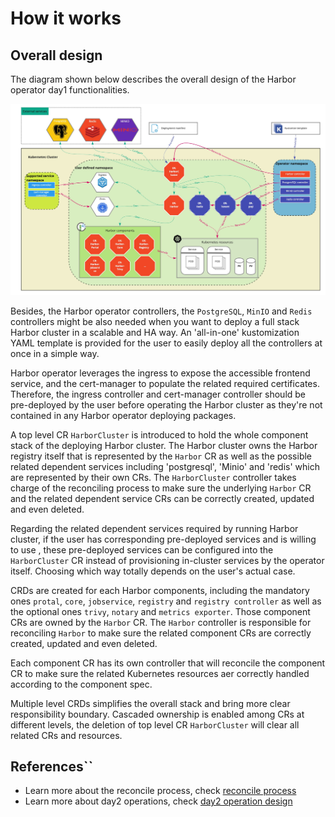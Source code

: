 # How it works

## Overall design

The diagram shown below describes the overall design of the Harbor operator day1 functionalities.

![day1 overall design](../images/arch/day1-operator-design.jpg)

Besides, the Harbor operator controllers, the `PostgreSQL`, `MinIO` and `Redis` controllers might be also needed when 
you want to deploy a full stack Harbor cluster in a scalable and HA way. An 'all-in-one' kustomization YAML template is 
provided for the user to easily deploy all the controllers at once in a simple way.

Harbor operator leverages the ingress to expose the accessible frontend service, and the cert-manager to populate the 
related required certificates. Therefore, the ingress controller and cert-manager controller should be pre-deployed 
by the user before operating the Harbor cluster as they're not contained in any Harbor operator deploying packages.

A top level CR `HarborCluster` is introduced to hold the whole component stack of the deploying Harbor cluster. The 
Harbor cluster owns the Harbor registry itself that is represented by the `Harbor` CR as well as the possible related 
dependent services including 'postgresql', 'Minio' and 'redis' which are represented by their own CRs. The `HarborCluster` 
controller takes charge of the reconciling process to make sure the underlying `Harbor` CR and the related dependent 
service CRs can be correctly created, updated and even deleted.

Regarding the related dependent services required by running Harbor cluster, if the user has corresponding pre-deployed 
services and is willing to use , these pre-deployed services can be configured into the `HarborCluster` CR instead of 
provisioning in-cluster services by the operator itself. Choosing which way totally depends on the user's actual case.

CRDs are created for each Harbor components, including the mandatory ones `protal`, `core`, `jobservice`, `registry` and 
`registry controller` as well as the optional ones `trivy`, `notary` and `metrics exporter`. Those component CRs are owned 
by the `Harbor` CR. The `Harbor` controller is responsible for reconciling `Harbor` to make sure the related component CRs 
are correctly created, updated and even deleted.

Each component CR has its own controller that will reconcile the component CR to make sure the related Kubernetes 
resources aer correctly handled according to the component spec.

Multiple level CRDs simplifies the overall stack and bring more clear responsibility boundary. Cascaded ownership is 
enabled among CRs at different levels, the deletion of top level CR `HarborCluster` will clear all related CRs and resources.

## References``

* Learn more about the reconcile process, check [reconcile process](./reconciler.md)
* Learn more about day2 operations, check [day2 operation design](./day2-op.md)
